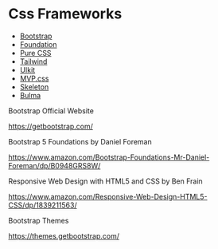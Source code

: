 # Css Frameworks

- [Bootstrap](https://getbootstrap.com/)
- [Foundation](https://get.foundation/)
- [Pure CSS](https://purecss.io/)
- [Tailwind](https://tailwindcss.com/)
- [UIkit](https://getuikit.com/)
- [MVP.css](https://andybrewer.github.io/mvp/)
- [Skeleton](http://getskeleton.com/)
- [Bulma](https://bulma.io/)

Bootstrap Official Website

https://getbootstrap.com/

Bootstrap 5 Foundations by Daniel Foreman

https://www.amazon.com/Bootstrap-Foundations-Mr-Daniel-Foreman/dp/B0948GRS8W/

Responsive Web Design with HTML5 and CSS  by Ben Frain

https://www.amazon.com/Responsive-Web-Design-HTML5-CSS/dp/1839211563/

Bootstrap Themes

https://themes.getbootstrap.com/
